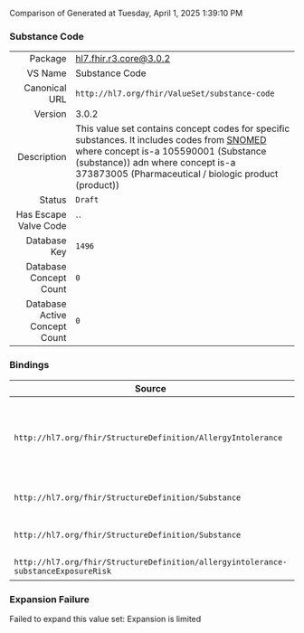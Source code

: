 Comparison of 
Generated at Tuesday, April 1, 2025 1:39:10 PM

### Substance Code

|      |     |
| ---: | --- |
| Package | hl7.fhir.r3.core@3.0.2 |
| VS Name | Substance Code |
| Canonical URL | `http://hl7.org/fhir/ValueSet/substance-code` |
| Version | 3.0.2 |
| Description | This value set contains concept codes for specific substances. It includes codes from [SNOMED](http://snomed.info/sct) where concept is-a 105590001 (Substance (substance)) adn where concept is-a 373873005 (Pharmaceutical / biologic product (product)) |
| Status | `Draft` |
| Has Escape Valve Code | `` |
| Database Key | `1496` |
| Database Concept Count | `0` |
| Database Active Concept Count | `0` |
### Bindings

| Source | Element | Binding | Strength | Element Short |
| ------ | ------- | ------- | -------- | ------------- |
| `http://hl7.org/fhir/StructureDefinition/AllergyIntolerance` | `AllergyIntolerance.reaction.substance` | `http://hl7.org/fhir/ValueSet/substance-code` | `Example` | Specific substance or pharmaceutical product considered to be responsible for event |
| `http://hl7.org/fhir/StructureDefinition/Substance` | `Substance.code` | `http://hl7.org/fhir/ValueSet/substance-code` | `Example` | What substance this is |
| `http://hl7.org/fhir/StructureDefinition/Substance` | `Substance.ingredient.substance[x]` | `http://hl7.org/fhir/ValueSet/substance-code` | `Example` | A component of the substance |
| `http://hl7.org/fhir/StructureDefinition/allergyintolerance-substanceExposureRisk` | `Extension.extension.valueCodeableConcept` | `http://hl7.org/fhir/ValueSet/substance-code` | `Example` | Value of extension |

### Expansion Failure

Failed to expand this value set: Expansion is limited
